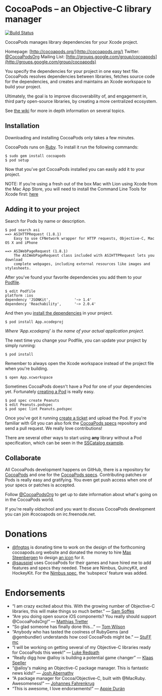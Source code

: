 # CocoaPods – an Objective-C library manager

[![Build Status](https://secure.travis-ci.org/CocoaPods/CocoaPods.png)](https://secure.travis-ci.org/CocoaPods/CocoaPods)

CocoaPods manages library dependencies for your Xcode project.

Homepage: [http://cocoapods.org/](http://cocoapods.org/)
Twitter: [@CocoaPodsOrg](http://twitter.com/CocoaPodsOrg)
Mailing List: [http://groups.google.com/group/cocoapods](http://groups.google.com/group/cocoapods)

You specify the dependencies for your project in one easy text file. CocoaPods resolves dependencies between libraries, fetches source code for the dependencies, and creates and maintains an Xcode workspace to build your project.

Ultimately, the goal is to improve discoverability of, and engagement in, third party open-source libraries, by creating a more centralized ecosystem.

See [the wiki](https://github.com/CocoaPods/CocoaPods/wiki) for more in depth information on several topics.


## Installation

Downloading and installing CocoaPods only takes a few minutes.

CocoaPods runs on [Ruby](http://www.ruby-lang.org/en/). To install it run the following commands:

    $ sudo gem install cocoapods
    $ pod setup

Now that you've got CocoaPods installed you can easily add it to your project.

NOTE: If you're using a fresh out of the box Mac with Lion using Xcode from the Mac App Store, you will need to install the Command Line Tools for Xcode first: [here](https://developer.apple.com/downloads/index.action)

## Adding it to your project

Search for Pods by name or description.

    $ pod search asi
    ==> ASIHTTPRequest (1.8.1)
        Easy to use CFNetwork wrapper for HTTP requests, Objective-C, Mac OS X and iPhone

    ==> ASIWebPageRequest (1.8.1)
        The ASIWebPageRequest class included with ASIHTTPRequest lets you download
        complete webpages, including external resources like images and stylesheets.

After you've found your favorite dependencies you add them to your [Podfile](https://github.com/CocoaPods/CocoaPods/wiki/A-Podfile).

    $ edit Podfile
    platform :ios
    dependency 'JSONKit',           '~> 1.4'
    dependency 'Reachability',      '~> 2.0.4'

And then you [install the dependencies](https://github.com/CocoaPods/CocoaPods/wiki/Creating-a-project-that-uses-CocoaPods) in your project.

    $ pod install App.xcodeproj

_Where ‘App.xcodeproj’ is the name of your actual application project._

The next time you change your Podfile, you can update your project by simply running:

    $ pod install

Remember to always open the Xcode workspace instead of the project file when you're building.

    $ open App.xcworkspace

Sometimes CocoaPods doesn't have a Pod for one of your dependencies yet. Fortunately [creating a Pod](https://github.com/CocoaPods/CocoaPods/wiki/A-pod-specification) is really easy.

    $ pod spec create Peanuts
    $ edit Peanuts.podspec
    $ pod spec lint Peanuts.podspec

Once you've got it running [create a ticket](https://github.com/CocoaPods/CocoaPods/issues) and upload the Pod. If you're familiar with Git you can also fork the [CocoaPods specs](https://github.com/CocoaPods/Specs) repository and send a pull request. We really love contributions!

There are several other ways to start using **any** library without a Pod specification, which can be seen in the [SSCatalog example](https://github.com/CocoaPods/CocoaPods/blob/master/examples/SSCatalog/Podfile).


## Collaborate

All CocoaPods development happens on GitHub, there is a repository for [CocoaPods](https://github.com/CocoaPods/CocoaPods) and one for the [CocoaPods specs](https://github.com/CocoaPods/Specs). Contributing patches or Pods is really easy and gratifying. You even get push access when one of your specs or patches is accepted.

Follow [@CocoaPodsOrg](http://twitter.com/CocoaPodsOrg) to get up to date information about what's going on in the CocoaPods world.

If you're really oldschool and you want to discuss CocoaPods development you can join #cocoapods on irc.freenode.net.


# Donations

* [@fngtps](http://twitter.com/fngtps) is donating time to work on the design of the forthcoming cocoapods.org website and donated the money to hire [Max Steenbergen](http://twitter.com/maxsteenbergen) to design [an icon](http://drbl.in/cpmL) for it.
* [@sauspiel](http://twitter.com/Sauspiel) uses CocoaPods for their games and have hired me to add features and specs they needed. These are Nimbus, QuincyKit, and HockeyKit. For the [Nimbus spec](https://github.com/CocoaPods/Specs/blob/master/Nimbus/0.9.0/Nimbus.podspec), the ‘subspecs’ feature was added.

# Endorsements

* “I am crazy excited about this. With the growing number of Objective-C libraries, this will make things so much better.” –– [Sam Soffes](http://news.ycombinator.com/item?id=3009154)
* “Are you doing open source iOS components? You really should support @CocoaPodsOrg!” –– [Matthias Tretter](http://twitter.com/#!/myell0w/status/134955697740840961)
* “So glad someone has finally done this...” –– [Tom Wilson](http://news.ycombinator.com/item?id=3009349)
* “Anybody who has tasted the coolness of RubyGems (and @gembundler) understands how cool CocoaPods might be.” –– [StuFF mc](http://twitter.com/#!/stuffmc/status/115374231591731200)
* “I will be working on getting several of my Objective-C libraries ready for CocoaPods this week!” –– [Luke Redpath](http://twitter.com/#!/lukeredpath/status/115510581921988608)
* “Really digg how @alloy is building a potential game changer” –– [Klaas Speller](https://twitter.com/#!/spllr/status/115914209438601216)
* “@alloy's making an Objective-C package manager. This is fantastic news kids!” –– [Josh Abernathy](http://twitter.com/#!/joshaber/status/115273577703555073)
* “A package manager for Cocoa/Objective-C, built with @MacRuby. Awesomeness!” –– [Johannes Fahrenkrug](http://twitter.com/#!/jfahrenkrug/status/115303240286998528)
* “This is awesome, I love endorsements!” –– [Appie Durán](http://twitter.com/#!/AppieDuran)
